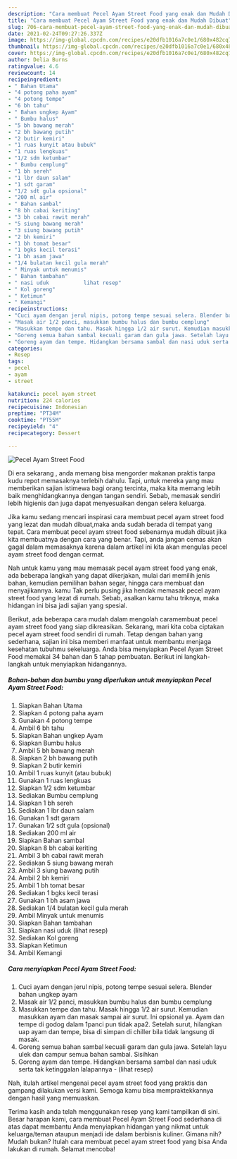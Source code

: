 ```yaml
---
description: "Cara membuat Pecel Ayam Street Food yang enak dan Mudah Dibuat"
title: "Cara membuat Pecel Ayam Street Food yang enak dan Mudah Dibuat"
slug: 706-cara-membuat-pecel-ayam-street-food-yang-enak-dan-mudah-dibuat
date: 2021-02-24T09:27:26.337Z
image: https://img-global.cpcdn.com/recipes/e20dfb1016a7c0e1/680x482cq70/pecel-ayam-street-food-foto-resep-utama.jpg
thumbnail: https://img-global.cpcdn.com/recipes/e20dfb1016a7c0e1/680x482cq70/pecel-ayam-street-food-foto-resep-utama.jpg
cover: https://img-global.cpcdn.com/recipes/e20dfb1016a7c0e1/680x482cq70/pecel-ayam-street-food-foto-resep-utama.jpg
author: Delia Burns
ratingvalue: 4.6
reviewcount: 14
recipeingredient:
- " Bahan Utama"
- "4 potong paha ayam"
- "4 potong tempe"
- "6 bh tahu"
- " Bahan ungkep Ayam"
- " Bumbu halus"
- "5 bh bawang merah"
- "2 bh bawang putih"
- "2 butir kemiri"
- "1 ruas kunyit atau bubuk"
- "1 ruas lengkuas"
- "1/2 sdm ketumbar"
- " Bumbu cemplung"
- "1 bh sereh"
- "1 lbr daun salam"
- "1 sdt garam"
- "1/2 sdt gula opsional"
- "200 ml air"
- " Bahan sambal"
- "8 bh cabai keriting"
- "3 bh cabai rawit merah"
- "5 siung bawang merah"
- "3 siung bawang putih"
- "2 bh kemiri"
- "1 bh tomat besar"
- "1 bgks kecil terasi"
- "1 bh asam jawa"
- "1/4 bulatan kecil gula merah"
- " Minyak untuk menumis"
- " Bahan tambahan"
- " nasi uduk           lihat resep"
- " Kol goreng"
- " Ketimun"
- " Kemangi"
recipeinstructions:
- "Cuci ayam dengan jerul nipis, potong tempe sesuai selera. Blender bahan ungkep ayam"
- "Masak air 1/2 panci, masukkan bumbu halus dan bumbu cemplung"
- "Masukkan tempe dan tahu. Masak hingga 1/2 air surut. Kemudian masukkan ayam dan masak sampai air surut. Ini opsional ya. Ayam dan tempe di godog dalam 1panci pun tidak apa2. Setelah surut, hilangkan uap ayam dan tempe, bisa di simpan di chiller bila tidak langsung di masak."
- "Goreng semua bahan sambal kecuali garam dan gula jawa. Setelah layu ulek dan campur semua bahan sambal. Sisihkan"
- "Goreng ayam dan tempe. Hidangkan bersama sambal dan nasi uduk serta tak ketinggalan lalapannya           (lihat resep)"
categories:
- Resep
tags:
- pecel
- ayam
- street

katakunci: pecel ayam street 
nutrition: 224 calories
recipecuisine: Indonesian
preptime: "PT34M"
cooktime: "PT55M"
recipeyield: "4"
recipecategory: Dessert

---
```



![Pecel Ayam Street Food](https://img-global.cpcdn.com/recipes/e20dfb1016a7c0e1/680x482cq70/pecel-ayam-street-food-foto-resep-utama.jpg)

Di era  sekarang , anda memang bisa mengorder makanan praktis tanpa kudu repot memasaknya terlebih dahulu. Tapi, untuk mereka yang mau memberikan sajian istimewa bagi orang tercinta, maka kita memang lebih baik menghidangkannya dengan tangan sendiri. Sebab, memasak sendiri lebih higienis dan juga dapat menyesuaikan dengan selera keluarga.

Jika kamu sedang mencari inspirasi cara membuat pecel ayam street food yang lezat dan mudah dibuat,maka anda sudah berada di tempat yang tepat. Cara membuat pecel ayam street food  sebenarnya mudah dibuat jika kita membuatnya dengan cara yang benar. Tapi, anda jangan cemas akan gagal dalam memasaknya 
karena dalam artikel ini kita akan mengulas pecel ayam street food dengan cermat.  



Nah untuk kamu yang mau memasak pecel ayam street food yang enak, ada beberapa langkah yang dapat dikerjakan, mulai dari memilih jenis bahan, kemudian pemilihan bahan segar, hingga cara membuat dan menyajikannya. kamu Tak perlu pusing jika hendak memasak pecel ayam street food yang lezat di rumah. Sebab, asalkan kamu  tahu triknya, maka hidangan ini bisa jadi sajian yang spesial.

Berikut, ada beberapa cara mudah dalam mengolah caramembuat pecel ayam street food yang siap dikreasikan. Sekarang, mari kita coba ciptakan pecel ayam street food sendiri di rumah. Tetap dengan bahan yang sederhana, sajian ini bisa memberi manfaat untuk membantu menjaga kesehatan tubuhmu sekeluarga. Anda bisa menyiapkan Pecel Ayam Street Food memakai 34 bahan dan 5 tahap pembuatan. Berikut ini langkah-langkah untuk menyiapkan hidangannya.

<!--inarticleads1-->

##### Bahan-bahan dan bumbu yang diperlukan untuk menyiapkan Pecel Ayam Street Food:

1. Siapkan  Bahan Utama
1. Siapkan 4 potong paha ayam
1. Gunakan 4 potong tempe
1. Ambil 6 bh tahu
1. Siapkan  Bahan ungkep Ayam
1. Siapkan  Bumbu halus
1. Ambil 5 bh bawang merah
1. Siapkan 2 bh bawang putih
1. Siapkan 2 butir kemiri
1. Ambil 1 ruas kunyit (atau bubuk)
1. Gunakan 1 ruas lengkuas
1. Siapkan 1/2 sdm ketumbar
1. Sediakan  Bumbu cemplung
1. Siapkan 1 bh sereh
1. Sediakan 1 lbr daun salam
1. Gunakan 1 sdt garam
1. Gunakan 1/2 sdt gula (opsional)
1. Sediakan 200 ml air
1. Siapkan  Bahan sambal
1. Siapkan 8 bh cabai keriting
1. Ambil 3 bh cabai rawit merah
1. Sediakan 5 siung bawang merah
1. Ambil 3 siung bawang putih
1. Ambil 2 bh kemiri
1. Ambil 1 bh tomat besar
1. Sediakan 1 bgks kecil terasi
1. Gunakan 1 bh asam jawa
1. Sediakan 1/4 bulatan kecil gula merah
1. Ambil  Minyak untuk menumis
1. Siapkan  Bahan tambahan
1. Siapkan  nasi uduk           (lihat resep)
1. Sediakan  Kol goreng
1. Siapkan  Ketimun
1. Ambil  Kemangi




<!--inarticleads2-->

##### Cara menyiapkan Pecel Ayam Street Food:

1. Cuci ayam dengan jerul nipis, potong tempe sesuai selera. Blender bahan ungkep ayam
1. Masak air 1/2 panci, masukkan bumbu halus dan bumbu cemplung
1. Masukkan tempe dan tahu. Masak hingga 1/2 air surut. Kemudian masukkan ayam dan masak sampai air surut. Ini opsional ya. Ayam dan tempe di godog dalam 1panci pun tidak apa2. Setelah surut, hilangkan uap ayam dan tempe, bisa di simpan di chiller bila tidak langsung di masak.
1. Goreng semua bahan sambal kecuali garam dan gula jawa. Setelah layu ulek dan campur semua bahan sambal. Sisihkan
1. Goreng ayam dan tempe. Hidangkan bersama sambal dan nasi uduk serta tak ketinggalan lalapannya -           (lihat resep)




Nah, itulah artikel mengenai  pecel ayam street food  yang praktis dan gampang dilakukan versi kami. Semoga kamu bisa mempraktekkannya dengan hasil yang memuaskan. 

Terima kasih anda telah menggunakan resep yang kami tampilkan di sini. Besar harapan kami, cara membuat  Pecel Ayam Street Food sederhana di atas dapat membantu Anda menyiapkan hidangan yang nikmat untuk keluarga/teman ataupun menjadi ide dalam berbisnis kuliner. Gimana nih? Mudah bukan? Itulah cara membuat pecel ayam street food yang bisa Anda lakukan di rumah. Selamat mencoba!


